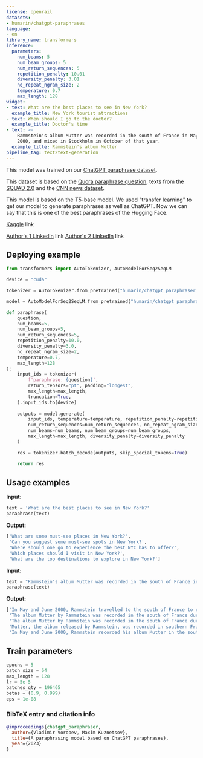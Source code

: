 ```yaml
---
license: openrail
datasets:
- humarin/chatgpt-paraphrases
language:
- en
library_name: transformers
inference:
  parameters:
    num_beams: 5
    num_beam_groups: 5
    num_return_sequences: 5
    repetition_penalty: 10.01
    diversity_penalty: 3.01
    no_repeat_ngram_size: 2
    temperature: 0.7
    max_length: 128
widget:
- text: What are the best places to see in New York?
  example_title: New York tourist attractions
- text: When should I go to the doctor?
  example_title: Doctor's time
- text: >-
    Rammstein's album Mutter was recorded in the south of France in May and June
    2000, and mixed in Stockholm in October of that year.
  example_title: Rammstein's album Mutter
pipeline_tag: text2text-generation
---
```

This model was trained on our [ChatGPT paraphrase dataset](https://huggingface.co/datasets/humarin/chatgpt-paraphrases).

This dataset is based on the [Quora paraphrase question](https://www.kaggle.com/competitions/quora-question-pairs), texts from the [SQUAD 2.0](https://huggingface.co/datasets/squad_v2) and the [CNN news dataset](https://huggingface.co/datasets/cnn_dailymail).

This model is based on the T5-base model. We used "transfer learning" to get our model to generate paraphrases as well as ChatGPT. Now we can say that this is one of the best paraphrases of the Hugging Face.

[Kaggle](https://www.kaggle.com/datasets/vladimirvorobevv/chatgpt-paraphrases) link

[Author's 1 LinkedIn](https://www.linkedin.com/in/vladimir-vorobev/) link
[Author's 2 LinkedIn](https://www.linkedin.com/in/makual/) link

## Deploying example
```python
from transformers import AutoTokenizer, AutoModelForSeq2SeqLM

device = "cuda"

tokenizer = AutoTokenizer.from_pretrained("humarin/chatgpt_paraphraser_on_T5_base")

model = AutoModelForSeq2SeqLM.from_pretrained("humarin/chatgpt_paraphraser_on_T5_base").to(device)

def paraphrase(
    question,
    num_beams=5,
    num_beam_groups=5,
    num_return_sequences=5,
    repetition_penalty=10.0,
    diversity_penalty=3.0,
    no_repeat_ngram_size=2,
    temperature=0.7,
    max_length=128
):
    input_ids = tokenizer(
        f'paraphrase: {question}',
        return_tensors="pt", padding="longest",
        max_length=max_length,
        truncation=True,
    ).input_ids.to(device)
    
    outputs = model.generate(
        input_ids, temperature=temperature, repetition_penalty=repetition_penalty,
        num_return_sequences=num_return_sequences, no_repeat_ngram_size=no_repeat_ngram_size,
        num_beams=num_beams, num_beam_groups=num_beam_groups,
        max_length=max_length, diversity_penalty=diversity_penalty
    )

    res = tokenizer.batch_decode(outputs, skip_special_tokens=True)

    return res
```

## Usage examples

**Input:**
```python
text = 'What are the best places to see in New York?'
paraphrase(text)
```
**Output:**
```python
['What are some must-see places in New York?',
 'Can you suggest some must-see spots in New York?',
 'Where should one go to experience the best NYC has to offer?',
 'Which places should I visit in New York?',
 'What are the top destinations to explore in New York?']
```

**Input:**
```python
text = "Rammstein's album Mutter was recorded in the south of France in May and June 2000, and mixed in Stockholm in October of that year."
paraphrase(text)
```
**Output:**
```python
['In May and June 2000, Rammstein travelled to the south of France to record his album Mutter, which was mixed in Stockholm in October of that year.',
 'The album Mutter by Rammstein was recorded in the south of France during May and June 2000, with mixing taking place in Stockholm in October of that year.',
 'The album Mutter by Rammstein was recorded in the south of France during May and June 2000, with mixing taking place in Stockholm in October of that year. It',
 'Mutter, the album released by Rammstein, was recorded in southern France during May and June 2000, with mixing taking place between October and September.',
 'In May and June 2000, Rammstein recorded his album Mutter in the south of France, with the mix being made at Stockholm during October.']
```


## Train parameters
```python
epochs = 5
batch_size = 64
max_length = 128
lr = 5e-5
batches_qty = 196465
betas = (0.9, 0.999)
eps = 1e-08
```

### BibTeX entry and citation info

```bibtex
@inproceedings{chatgpt_paraphraser,
  author={Vladimir Vorobev, Maxim Kuznetsov},
  title={A paraphrasing model based on ChatGPT paraphrases},
  year={2023}
}
```